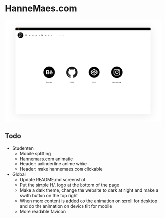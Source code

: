 # HanneMaes.com

<img src="assets/mockups/mockup.png">

## Todo
- Studenten
  - Mobile splitting
  - Hannemaes.com animatie
  - Header: unlinderline anime white
  - Header: make hannemaes.com clickable
- Global
  - Update README.md screenshot
  - Put the simple H/. logo at the bottom of the page
  - Make a dark theme, change the website to dark at night and make a swith button on the top right
  - When more content is added do the animation on scroll for desktop and do the animation on device tilt for mobile
  - More readable favicon
